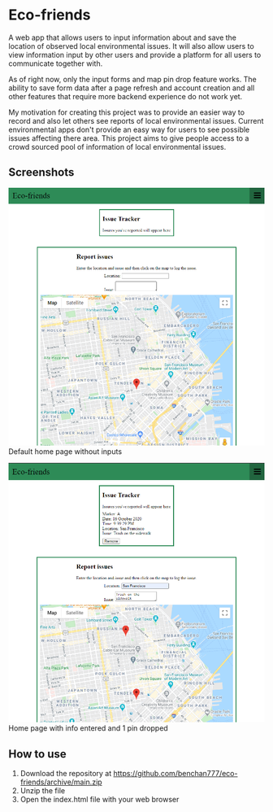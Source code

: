 # Eco-friends
A web app that allows users to input information about and save the location of observed local environmental issues. It will also allow users to view information input by other users and provide a platform for all users to communicate together with.

As of right now, only the input forms and map pin drop feature works. The ability to save form data after a page refresh and account creation and all other features that require more backend experience do not work yet.

My motivation for creating this project was to provide an easier way to record and also let others see reports of local environmental issues. Current environmental apps don't provide an easy way for users to see possible issues affecting there area. This project aims to give people access to a crowd sourced pool of information of local environmental issues.

## Screenshots
![Screenshot 1](/resources/images/site-screenshot-1.png "Default home page without inputs")
Default home page without inputs

![Screenshot 2](/resources/images/site-screenshot-2.png "Home page with info entered and 1 pin dropped")
Home page with info entered and 1 pin dropped

## How to use
1. Download the repository at https://github.com/benchan777/eco-friends/archive/main.zip
2. Unzip the file
3. Open the index.html file with your web browser